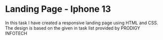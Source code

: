 # Landing Page - Iphone 13

In this task I have created a responsive landing page using HTML and CSS.
The design is based on the given in task list provided by PRODIGY INFOTECH